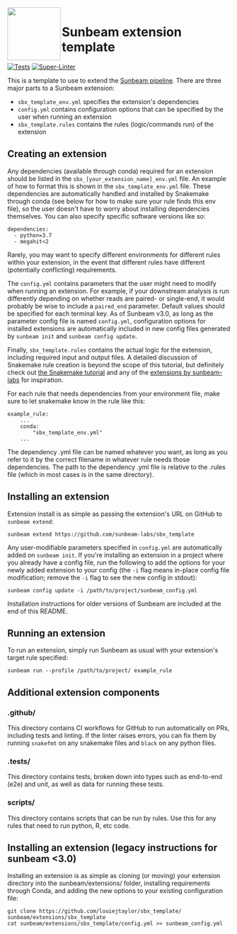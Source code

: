 <img src="https://github.com/sunbeam-labs/sunbeam/blob/stable/docs/images/sunbeam_logo.gif" width=120, height=120 align="left" />

# Sunbeam extension template

<!-- Badges start -->
[![Tests](https://github.com/sunbeam-labs/sbx_template/actions/workflows/tests.yml/badge.svg)](https://github.com/sunbeam-labs/sbx_template/actions/workflows/tests.yml)
[![Super-Linter](https://github.com/sunbeam-labs/sbx_template/actions/workflows/linters.yml/badge.svg)](https://github.com/sunbeam-labs/sbx_template/actions/workflows/linters.yml)
<!-- Badges end -->

This is a template to use to extend the [Sunbeam pipeline](https://github.com/sunbeam-labs/sunbeam). There are three major parts to a Sunbeam extension: 

 - `sbx_template_env.yml` specifies the extension's dependencies
 - `config.yml` contains configuration options that can be specified by the user when running an extension
 - `sbx_template.rules` contains the rules (logic/commands run) of the extension
 
## Creating an extension

Any dependencies (available through conda) required for an extension should be listed in the `sbx_[your_extension_name]_env.yml` file. An example of how to format this is shown in the `sbx_template_env.yml` file. These dependencies are automatically handled and installed by Snakemake through conda (see below for how to make sure your rule finds this env file), so the user doesn't have to worry about installing dependencies themselves. You can also specify specific software versions like so:

    dependencies:
      - python=3.7
      - megahit<2

Rarely, you may want to specify different environments for different rules within your extension, in the event that different rules have different (potentially conflicting) requirements.

The `config.yml` contains parameters that the user might need to modify when running an extension. For example, if your downstream analysis is run differently depending on whether reads are paired- or single-end, it would probably be wise to include a `paired_end` parameter. Default values should be specified for each terminal key. As of Sunbeam v3.0, as long as the parameter config file is named `config.yml`, configuration options for installed extensions are automatically included in new config files generated by `sunbeam init` and `sunbeam config update`.

Finally, `sbx_template.rules` contains the actual logic for the extension, including required input and output files. A detailed discussion of Snakemake rule creation is beyond the scope of this tutorial, but definitely check out [the Snakemake tutorial](http://snakemake.readthedocs.io/en/stable/tutorial/basics.html) and any of the [extensions by sunbeam-labs](https://github.com/sunbeam-labs) for inspiration.

For each rule that needs dependencies from your environment file, make sure to let snakemake know in the rule like this:

    example_rule:
        ...
        conda:
            "sbx_template_env.yml"
        ...

The dependency .yml file can be named whatever you want, as long as you refer to it by the correct filename in whatever rule needs those dependencies. The path to the dependency .yml file is relative to the .rules file (which in most cases is in the same directory).

## Installing an extension

Extension install is as simple as passing the extension's URL on GitHub to `sunbeam extend`:

    sunbeam extend https://github.com/sunbeam-labs/sbx_template

Any user-modifiable parameters specified in `config.yml` are automatically added on `sunbeam init`. If you're installing an extension in a project where you already have a config file, run the following to add the options for your newly added extension to your config (the `-i` flag means in-place config file modification; remove the `-i` flag to see the new config in stdout):

    sunbeam config update -i /path/to/project/sunbeam_config.yml

Installation instructions for older versions of Sunbeam are included at the end of this README.

## Running an extension

To run an extension, simply run Sunbeam as usual with your extension's target rule specified:

    sunbeam run --profile /path/to/project/ example_rule

## Additional extension components

### .github/

This directory contains CI workflows for GitHub to run automatically on PRs, including tests and linting. If the linter raises errors, you can fix them by running `snakefmt` on any snakemake files and `black` on any python files.

### .tests/

This directory contains tests, broken down into types such as end-to-end (e2e) and unit, as well as data for running these tests.

### scripts/

This directory contains scripts that can be run by rules. Use this for any rules that need to run python, R, etc code.
    
## Installing an extension (legacy instructions for sunbeam <3.0)

Installing an extension is as simple as cloning (or moving) your extension directory into the sunbeam/extensions/ folder, installing requirements through Conda, and adding the new options to your existing configuration file: 

    git clone https://github.com/louiejtaylor/sbx_template/ sunbeam/extensions/sbx_template
    cat sunbeam/extensions/sbx_template/config.yml >> sunbeam_config.yml

